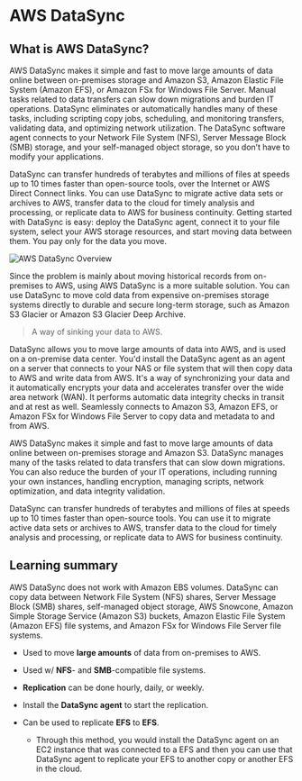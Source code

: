 # AWS DataSync

## What is AWS DataSync?

AWS DataSync makes it simple and fast to move large amounts of data online between on-premises storage and Amazon S3, Amazon Elastic File System (Amazon EFS), or Amazon FSx for Windows File Server. Manual tasks related to data transfers can slow down migrations and burden IT operations. DataSync eliminates or automatically handles many of these tasks, including scripting copy jobs, scheduling, and monitoring transfers, validating data, and optimizing network utilization. The DataSync software agent connects to your Network File System (NFS), Server Message Block (SMB) storage, and your self-managed object storage, so you don’t have to modify your applications.

DataSync can transfer hundreds of terabytes and millions of files at speeds up to 10 times faster than open-source tools, over the Internet or AWS Direct Connect links. You can use DataSync to migrate active data sets or archives to AWS, transfer data to the cloud for timely analysis and processing, or replicate data to AWS for business continuity. Getting started with DataSync is easy: deploy the DataSync agent, connect it to your file system, select your AWS storage resources, and start moving data between them. You pay only for the data you move.

![AWS DataSync Overview](../../../../../img/SAA-CO2/data-migration-services/online-data-transfer-services/aws-datasync/fig01.png)

Since the problem is mainly about moving historical records from on-premises to AWS, using AWS DataSync is a more suitable solution. You can use DataSync to move cold data from expensive on-premises storage systems directly to durable and secure long-term storage, such as Amazon S3 Glacier or Amazon S3 Glacier Deep Archive.

> A way of sinking your data to AWS.

DataSync allows you to move large amounts of data into AWS, and is used on a on-premise data center. You'd install the DataSync agent as an agent on a server that connects to your NAS or file system that will then copy data to AWS and write data from AWS. It's a way of synchronizing your data and it automatically encrypts your data and accelerates transfer over the wide area network (WAN). It performs automatic data integrity checks in transit and at rest as well. Seamlessly connects to Amazon S3, Amazon EFS, or Amazon FSx for Windows File Server to copy data and metadata to and from AWS.

AWS DataSync makes it simple and fast to move large amounts of data online between on-premises storage and Amazon S3. DataSync manages many of the tasks related to data transfers that can slow down migrations. You can also reduce the burden of your IT operations, including running your own instances, handling encryption, managing scripts, network optimization, and data integrity validation.

DataSync can transfer hundreds of terabytes and millions of files at speeds up to 10 times faster than open-source tools. You can use it to migrate active data sets or archives to AWS, transfer data to the cloud for timely analysis and processing, or replicate data to AWS for business continuity.

## Learning summary

AWS DataSync does not work with Amazon EBS volumes. DataSync can copy data between Network File System (NFS) shares, Server Message Block (SMB) shares, self-managed object storage, AWS Snowcone, Amazon Simple Storage Service (Amazon S3) buckets, Amazon Elastic File System (Amazon EFS) file systems, and Amazon FSx for Windows File Server file systems.

* Used to move **large amounts** of data from on-premises to AWS.

* Used w/ **NFS**- and **SMB**-compatible file systems.

* **Replication** can be done hourly, daily, or weekly.

* Install the **DataSync agent** to start the replication.

* Can be used to replicate **EFS** to **EFS**.

    * Through this method, you would install the DataSync agent on an EC2 instance that was connected to a EFS and then you can use that DataSync agent to replicate your EFS to another copy or another EFS in the cloud.
